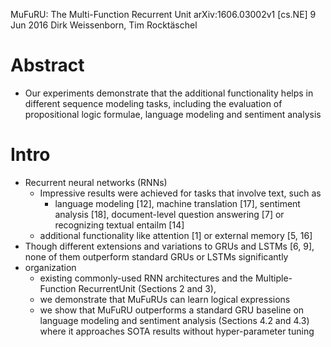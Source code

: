 MuFuRU: The Multi-Function Recurrent Unit
arXiv:1606.03002v1 [cs.NE] 9 Jun 2016
Dirk Weissenborn, Tim Rocktäschel

# Abstract

* Our experiments demonstrate that the additional functionality helps in
  different sequence modeling tasks, including the evaluation of propositional
  logic formulae, language modeling and sentiment analysis

# Intro

* Recurrent neural networks (RNNs)
  * Impressive results were achieved for tasks that involve text, such as
    * language modeling [12], machine translation [17], sentiment analysis [18],
      document-level question answering [7] or recognizing textual entailm [14]
  * additional functionality like attention [1] or external memory [5, 16]
* Though different extensions and variations to GRUs and LSTMs [6, 9],
  none of them outperform standard GRUs or LSTMs significantly
* organization
  * existing commonly-used RNN architectures and
    the Multiple-Function RecurrentUnit (Sections 2 and 3),
  * we demonstrate that MuFuRUs can learn logical expressions
  * we show that MuFuRU outperforms a standard GRU baseline
    on language modeling and sentiment analysis (Sections 4.2 and 4.3) where it
    approaches SOTA results without hyper-parameter tuning
